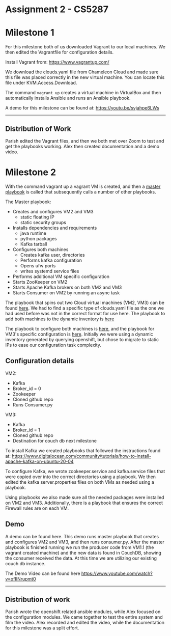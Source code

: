 # Assignment 2 - CS5287

# Milestone 1

For this milestone both of us downloaded Vagrant to our local machines. We then edited the Vagrantfile for configuration details. 

Install Vagrant from: https://www.vagrantup.com/

We download the clouds.yaml file from Chameleon Cloud and made sure this file was placed correctly in the new virtual machine. You can locate this file under KVM.Access.Download.

The command `vagrant up` creates a virtual machine in VirtualBox and then automatically installs Ansible and runs an Ansible playbook. 

A demo for this milestone can be found at: https://youtu.be/svjahpe6LWs

---

## Distribution of Work  

Parish edited the Vagrant files, and then we both met over Zoom to test and get the playbooks working. Alex then created documentation and a demo video.  

# Milestone 2

With the command vagrant up a vagrant VM is created, and then a [master playbook](github.com/parishwolfe/5287-A2/blob/main/vagrant_ansible/playbook_create_and_provision.yml) is called that subsequently calls a number of other playbooks.  

The Master playbook:

* Creates and configures VM2 and VM3
    * static floating IP
    * static security groups
* Installs dependencies and requirements
    * java runtime
    * python packages
    * Kafka tarball
* Configures both machines
    * Creates kafka user, directories
    * Performs kafka configuration
    * Opens ufw ports
    * writes systemd service files
* Performs additional VM specific configuration
* Starts ZooKeeper on VM2
* Starts Apache Kafka brokers on both VM2 and VM3
* Starts Consumer on VM2 by running an async task

The playbook that spins out two Cloud virtual machines (VM2, VM3) can be found [here](github.com/parishwolfe/5287-A2/blob/main/vagrant_ansible/tasks/create_cc_cloud_vm.yml). We had to find a specific type of clouds.yaml file as the one we had used before was not in the correct format for use here. The playbook to add both machines to the dynamic inventory is [here](github.com/parishwolfe/5287-A2/blob/main/vagrant_ansible/tasks/get_facts_cloud_vm.yml)

The playbook to configure both machines is [here](github.com/parishwolfe/5287-A2/blob/main/vagrant_ansible/tasks/playbook_setup_both_cloud_vms.yml), and the playbook for VM3's specific configuration is [here](github.com/parishwolfe/5287-A2/blob/main/vagrant_ansible/tasks/playbook_VM3.yml). Initially we were using a dynamic inventory generated by querying openshift, but chose to migrate to static IPs to ease our configuration task complexity.

## Configuration details

VM2:

* Kafka
* Broker_id = 0
* Zookeeper
* Cloned github repo
* Runs Consumer.py

VM3:

* Kafka
* Broker_id = 1
* Cloned github repo
* Destination for couch db next milestone

To install Kafka we created playbooks that followed the instructions found at: https://www.digitalocean.com/community/tutorials/how-to-install-apache-kafka-on-ubuntu-20-04  

To configure Kafka, we wrote zookeeper.service and kafka.service files that were copied over into the correct directories using a playbook. We then edited the kafka server.properties files on both VMs as needed using a playbook.  

Using playbooks we also made sure all the needed packages were installed on VM2 and VM3. Additionally, there is a playbook that ensures the correct Firewall rules are on each VM.  

## Demo

A demo can be found here. This demo runs master playbook that creates and configures VM2 and VM3, and then runs consumer.py. After the master playbook is finished running we run the producer code from VM1.1 (the vagrant created machine) and the new data is found in CouchDB, showing the consumer received the data. At this time we are utilizing our existing couch db instance.  

 The Demo Video can be found here https://www.youtube.com/watch?v=ofIINrupmt0  

---

## Distribution of work

Parish wrote the openshift related ansible modules, while Alex focused on the configuration modules. We came together to test the entire system and film the video. Alex recorded and edited the video, while the documentation for this milestone was a split effort.  
